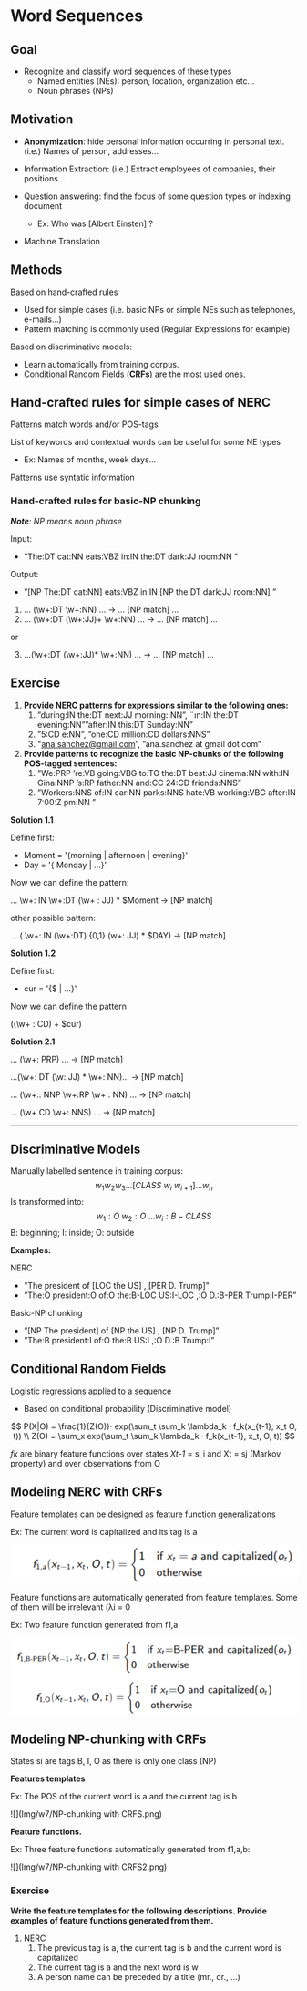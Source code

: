 # Word Sequences

## Goal

* Recognize and classify word sequences of these types
  * Named entities (NEs): person, location, organization etc...
  * Noun phrases (NPs)

## Motivation

* **Anonymization**: hide personal information occurring in personal text. (i.e.) Names of person, addresses...

* Information Extraction: (i.e.) Extract employees of companies, their positions...
* Question answering: find the focus of some question types or indexing document
  * Ex: Who was [Albert Einsten] ?
* Machine Translation

## Methods

Based on hand-crafted rules

* Used for simple cases (i.e. basic NPs or simple NEs such as telephones, e-mails...)
* Pattern matching is commonly used (Regular Expressions for example)

Based on discriminative models:

* Learn automatically from training corpus.
* Conditional Random Fields (**CRFs**) are the most used ones.

## Hand-crafted rules for simple cases of NERC

Patterns match words and/or POS-tags

List of keywords and contextual words can be useful for some NE types

* Ex: Names of months, week days...

Patterns use syntatic information

### Hand-crafted rules for basic-NP chunking

***Note**: NP means noun phrase* 

Input: 

* ”The:DT cat:NN eats:VBZ in:IN the:DT dark:JJ room:NN ”

Output:

* ”[NP The:DT cat:NN] eats:VBZ in:IN [NP the:DT dark:JJ room:NN] ”

1. ... (\w+:DT \w+:NN) ... → ... [NP match] ...
2. ... (\w+:DT (\w+:JJ)+ \w+:NN) ... → ... [NP match] ...

or 

3. ...(\w+:DT (\w+:JJ)* \w+:NN) ... → ... [NP match] ...

## Exercise 

1. **Provide NERC patterns for expressions similar to the following ones:**
   1. ”during:IN the:DT next:JJ morning::NN”, ¨ın:IN the:DT evening:NN””after:IN this:DT Sunday:NN”
   2. ”5:CD e:NN”, ”one:CD million:CD dollars:NNS”
   3. "ana.sanchez@gmail.com”, ”ana.sanchez at gmail dot com”
2. **Provide patterns to recognize the basic NP-chunks of the following POS-tagged sentences:** 
   1. ”We:PRP ’re:VB going:VBG to:TO the:DT best:JJ cinema:NN with:IN Gina:NNP ’s:RP father:NN and:CC 24:CD friends:NNS”
   2. ”Workers:NNS of:IN car:NN parks:NNS hate:VB working:VBG after:IN 7:00:Z pm:NN ”

**Solution 1.1**

Define first:

* Moment = '{morning | afternoon | evening}'
* Day = '{ Monday | ...}'

Now we can define the pattern:

... \w+: IN  \w+:DT (\w+ : JJ) * $Moment →  [NP match]

other possible pattern:

... ( \w+: IN (\w+:DT) {0,1} (w+: JJ) * $DAY) → [NP match]



**Solution 1.2**

Define first:

* cur = '{$ | ...}'

Now we can define the pattern

((\w+ : CD) + $cur) 



**Solution 2.1**

... (\w+: PRP) ... → [NP match]

...(\w+: DT (\w: JJ) * \w+: NN)... → [NP match]

... (\w+:: NNP \w+:RP \w+ : NN) ... → [NP match]

... (\w+ CD \w+: NNS) ... → [NP match]

---



## Discriminative Models

Manually labelled sentence in training corpus:
$$
w_1 w_2 w_3 ... [CLASS \ w_i \ w_{i+1}] ... w_n
$$
Is transformed into:
$$
w_1:O \ w_2: O \ ... w_i: B-CLASS
$$
B: beginning; I: inside; O: outside



**Examples:**

NERC

* "The president of [LOC the US] , [PER D. Trump]"
* ”The:O president:O of:O the:B-LOC US:I-LOC ,:O D.:B-PER Trump:I-PER”

Basic-NP chunking

* ”[NP The president] of [NP the US] , [NP D. Trump]”
* ”The:B president:I of:O the:B US:I ,:O D.:B Trump:I”

## Conditional Random Fields

Logistic regressions applied to a sequence

* Based on conditional probability (Discriminative model)

$$
P(X|O) = \frac{1}{Z(O)}· exp(\sum_t \sum_k \lambda_k · f_k(x_{t-1}, x_t O, t)) \\
Z(O) = \sum_x exp(\sum_t \sum_k \lambda_k · f_k(x_{t-1}, x_t, O, t))
$$

*fk* are binary feature functions over states *Xt-1* = s_i and Xt = sj (Markov property) and over observations from O

## Modeling NERC with CRFs

Feature templates can be designed as feature function generalizations

Ex: The current word is capitalized and its tag is a 

![](Img/w7/NERCwithCRFs.png)

Feature functions are automatically generated from feature templates. Some of them will be irrelevant (λi = 0

Ex: Two feature function generated from f1,a

![](Img/w7/NERCwithCRFs2.png)

## Modeling NP-chunking with CRFs

States si are tags B, I, O as there is only one class (NP)

**Features templates**

Ex: The POS of the current word is a and the current tag is b

![](Img/w7/NP-chunking with CRFS.png)

**Feature functions.**

Ex: Three feature functions automatically generated from f1,a,b:

![](Img/w7/NP-chunking with CRFS2.png)

### Exercise

**Write the feature templates for the following descriptions. Provide examples of feature functions generated from them.**

1. NERC
   1. The previous tag is a, the current tag is b and the current word is capitalized
   2. The current tag is a and the next word is w
   3. A person name can be preceded by a title (mr., dr., ...) 



